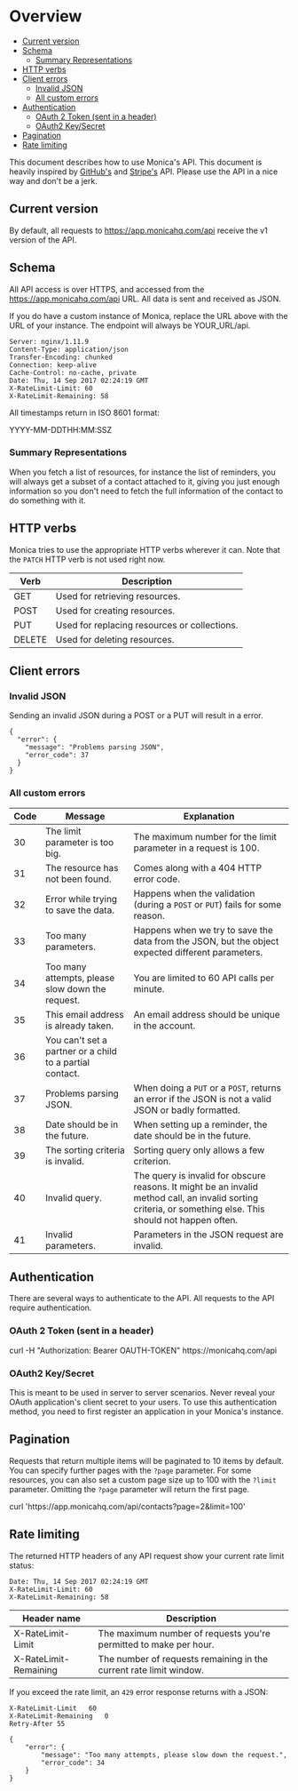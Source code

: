 # Overview

<!-- TOC -->

- [Current version](#current-version)
- [Schema](#schema)
    - [Summary Representations](#summary-representations)
- [HTTP verbs](#http-verbs)
- [Client errors](#client-errors)
    - [Invalid JSON](#invalid-json)
    - [All custom errors](#all-custom-errors)
- [Authentication](#authentication)
    - [OAuth 2 Token (sent in a header)](#oauth-2-token-sent-in-a-header)
    - [OAuth2 Key/Secret](#oauth2-keysecret)
- [Pagination](#pagination)
- [Rate limiting](#rate-limiting)

<!-- /TOC -->

This document describes how to use Monica's API. This document is heavily
inspired by [GitHub's](https://developer.github.com/v3) and
[Stripe's](https://stripe.com/docs/api) API. Please use the API in a nice way
and don't be a jerk.

<a id="markdown-current-version" name="current-version"></a>
## Current version

By default, all requests to <span>https://app.monicahq.com/api</span> receive the
v1 version of the API.

<a id="markdown-schema" name="schema"></a>
## Schema

All API access is over HTTPS, and accessed from the
<span>https://app.monicahq.com/api</span> URL. All data is sent and received as
JSON.

If you do have a custom instance of Monica, replace the URL above with the URL
of your instance. The endpoint will always be <span>YOUR_URL/api</span>.

<pre><code class="bash hljs">Server: nginx/1.11.9
Content-Type: application/json
Transfer-Encoding: chunked
Connection: keep-alive
Cache-Control: no-cache, private
Date: Thu, 14 Sep 2017 02:24:19 GMT
X-RateLimit-Limit: 60
X-RateLimit-Remaining: 58
</code></pre>

All timestamps return in ISO 8601 format:

<span class="url">
YYYY-MM-DDTHH:MM:SSZ
</span>

<a id="markdown-summary-representations" name="summary-representations"></a>
### Summary Representations

When you fetch a list of resources, for instance the list of reminders, you will
always get a subset of a contact attached to it, giving you just enough
information so you don't need to fetch the full information of the contact to do
something with it.

<a id="markdown-http-verbs" name="http-verbs"></a>
## HTTP verbs

Monica tries to use the appropriate HTTP verbs wherever it can. Note that the
`PATCH` HTTP verb is not used right now.

| Verb | Description |
| ---- | ----------- |
| GET | Used for retrieving resources. |
| POST | Used for creating resources. |
| PUT | Used for replacing resources or collections. |
| DELETE | Used for deleting resources. |

<a id="markdown-client-errors" name="client-errors"></a>
## Client errors

<a id="markdown-invalid-json" name="invalid-json"></a>
### Invalid JSON

Sending an invalid JSON during a POST or a PUT will result in a error.

<pre><code class="json">{
  "error": {
    "message": "Problems parsing JSON",
    "error_code": 37
  }
}</code>
</pre>

<a id="markdown-all-custom-errors" name="all-custom-errors"></a>
### All custom errors

| Code | Message | Explanation |
| ---- | ----------- | ----------- |
| 30 | The limit parameter is too big. | The maximum number for the limit parameter in a request is 100. |
| 31 | The resource has not been found. | Comes along with a 404 HTTP error code. |
| 32 | Error while trying to save the data. | Happens when the validation (during a `POST` or `PUT`) fails for some reason. |
| 33 | Too many parameters. | Happens when we try to save the data from the JSON, but the object expected different parameters. |
| 34 | Too many attempts, please slow down the request. | You are limited to 60 API calls per minute. |
| 35 | This email address is already taken. | An email address should be unique in the account. |
| 36 | You can't set a partner or a child to a partial contact. | |
| 37 | Problems parsing JSON. | When doing a `PUT` or a `POST`, returns an error if the JSON is not a valid JSON or badly formatted. |
| 38 | Date should be in the future. | When setting up a reminder, the date should be in the future. |
| 39 | The sorting criteria is invalid. | Sorting query only allows a few criterion. |
| 40 | Invalid query. | The query is invalid for obscure reasons. It might be an invalid method call, an invalid sorting criteria, or something else. This should not happen often. |
| 41 | Invalid parameters. | Parameters in the JSON request are invalid. |

<a id="markdown-authentication" name="authentication"></a>
## Authentication

There are several ways to authenticate to the API. All requests to the API require authentication.

<a id="markdown-oauth-2-token-sent-in-a-header" name="oauth-2-token-sent-in-a-header"></a>
### OAuth 2 Token (sent in a header)

<span class="url">
  curl -H "Authorization: Bearer OAUTH-TOKEN" https://monicahq.com/api
</span>

<a id="markdown-oauth2-keysecret" name="oauth2-keysecret"></a>
### OAuth2 Key/Secret

This is meant to be used in server to server scenarios. Never reveal your OAuth
application's client secret to your users. To use this authentication method,
you need to first register an application in your Monica's instance.

<a id="markdown-pagination" name="pagination"></a>
## Pagination

Requests that return multiple items will be paginated to 10 items by default.
You can specify further pages with the `?page` parameter. For some resources,
you can also set a custom page size up to 100 with the `?limit` parameter.
Omitting the `?page` parameter will return the first page.

<span class="url">
curl 'https://app.monicahq.com/api/contacts?page=2&limit=100'
</span>

<a id="markdown-rate-limiting" name="rate-limiting"></a>
## Rate limiting

The returned HTTP headers of any API request show your current rate limit status:

<pre><code class="bash">Date: Thu, 14 Sep 2017 02:24:19 GMT
X-RateLimit-Limit: 60
X-RateLimit-Remaining: 58</code></pre>

| Header name | Description |
| ----------- | ----------- |
| X-RateLimit-Limit | The maximum number of requests you're permitted to make per hour. |
| X-RateLimit-Remaining | The number of requests remaining in the current rate limit window. |

If you exceed the rate limit, an `429` error response returns with a JSON:

<pre><code class="bash hljs">X-RateLimit-Limit   60
X-RateLimit-Remaining   0
Retry-After 55</code></pre>

<pre><code class="json hljs">{
    "error": {
        "message": "Too many attempts, please slow down the request.",
        "error_code": 34
    }
}</code></pre>
